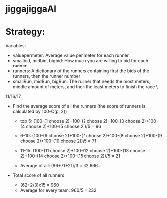 # jiggajiggaAI

# Strategy:

Variables:
  - valuepermeter:
     Average value per meter for each runner
  - smallbid, midbid, bigbid:
     How much you are willing to bid for each runner
  - runners:
     A dictionary of the runners containing first the bids of the runners, then the runner number
  - smallRun, midRun, bigRun:
     The runner that needs the most meters, middle amount of meters, and then the least meters to finish the race
     \
     

11/16/17
 - Find the average score of all the runners (the score of runners is calculated by 100-C(p, 2))
    - top 5: (100-(1 choose 2)+100-(2 choose 2)+100-(3 choose 2)+100-(4 choose 2)+100-(5 choose 2))/5 = 96
    - 6-10: (100-(6 choose 2)+100-(7 choose 2)+100-(8 choose 2)+100-(9 choose 2)+100-(10 choose 2))/5 = 71
    - 11-15: (100-(11 choose 2)+100-(12 choose 2)+100-(13 choose 2)+100-(14 choose 2)+100-(15 choose 2))/5 = 21
    
    - Average of all: (96+71+21)/3 = 62.666...
 
 - Total score of all runners
    - (62+2/3)x15 = 960
    - Average for every team: 960/5 = 232
